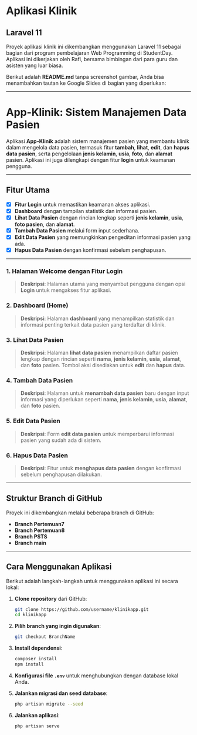 # Aplikasi Klinik

## Laravel 11

Proyek aplikasi klinik ini dikembangkan menggunakan Laravel 11 sebagai bagian dari program pembelajaran Web Programming di StudentDay. Aplikasi ini dikerjakan oleh Rafi, bersama bimbingan dari para guru dan asisten yang luar biasa.

Berikut adalah **README.md** tanpa screenshot gambar, Anda bisa menambahkan tautan ke Google Slides di bagian yang diperlukan:

---

# **App-Klinik: Sistem Manajemen Data Pasien**

Aplikasi **App-Klinik** adalah sistem manajemen pasien yang membantu klinik dalam mengelola data pasien, termasuk fitur **tambah**, **lihat**, **edit**, dan **hapus data pasien**, serta pengelolaan **jenis kelamin**, **usia**, **foto**, dan **alamat** pasien. Aplikasi ini juga dilengkapi dengan fitur **login** untuk keamanan pengguna.

---

## **Fitur Utama**

- [x] **Fitur Login** untuk memastikan keamanan akses aplikasi.
- [x] **Dashboard** dengan tampilan statistik dan informasi pasien.
- [x] **Lihat Data Pasien** dengan rincian lengkap seperti **jenis kelamin**, **usia**, **foto pasien**, dan **alamat**.
- [x] **Tambah Data Pasien** melalui form input sederhana.
- [x] **Edit Data Pasien** yang memungkinkan pengeditan informasi pasien yang ada.
- [x] **Hapus Data Pasien** dengan konfirmasi sebelum penghapusan.

---

### 1. **Halaman Welcome dengan Fitur Login**
   > **Deskripsi**: Halaman utama yang menyambut pengguna dengan opsi **Login** untuk mengakses fitur aplikasi.

### 2. **Dashboard (Home)**
   > **Deskripsi**: Halaman **dashboard** yang menampilkan statistik dan informasi penting terkait data pasien yang terdaftar di klinik.

### 3. **Lihat Data Pasien**
   > **Deskripsi**: Halaman **lihat data pasien** menampilkan daftar pasien lengkap dengan rincian seperti **nama**, **jenis kelamin**, **usia**, **alamat**, dan **foto** pasien. Tombol aksi disediakan untuk **edit** dan **hapus** data.

### 4. **Tambah Data Pasien**
   > **Deskripsi**: Halaman untuk **menambah data pasien** baru dengan input informasi yang diperlukan seperti **nama**, **jenis kelamin**, **usia**, **alamat**, dan **foto** pasien.

### 5. **Edit Data Pasien**
   > **Deskripsi**: Form **edit data pasien** untuk memperbarui informasi pasien yang sudah ada di sistem.

### 6. **Hapus Data Pasien**
   > **Deskripsi**: Fitur untuk **menghapus data pasien** dengan konfirmasi sebelum penghapusan dilakukan.

---

## **Struktur Branch di GitHub**

Proyek ini dikembangkan melalui beberapa branch di GitHub:

- **Branch Pertemuan7**
- **Branch Pertemuan8**
- **Branch PSTS**
- **Branch main**

---

## **Cara Menggunakan Aplikasi**

Berikut adalah langkah-langkah untuk menggunakan aplikasi ini secara lokal:

1. **Clone repository** dari GitHub:
   ```bash
   git clone https://github.com/username/klinikapp.git
   cd klinikapp
   ```

2. **Pilih branch yang ingin digunakan**:
   ```bash
   git checkout BranchName
   ```

3. **Install dependensi**:
   ```bash
   composer install
   npm install
   ```

4. **Konfigurasi file `.env`** untuk menghubungkan dengan database lokal Anda.

5. **Jalankan migrasi dan seed database**:
   ```bash
   php artisan migrate --seed
   ```

6. **Jalankan aplikasi**:
   ```bash
   php artisan serve
   ```



